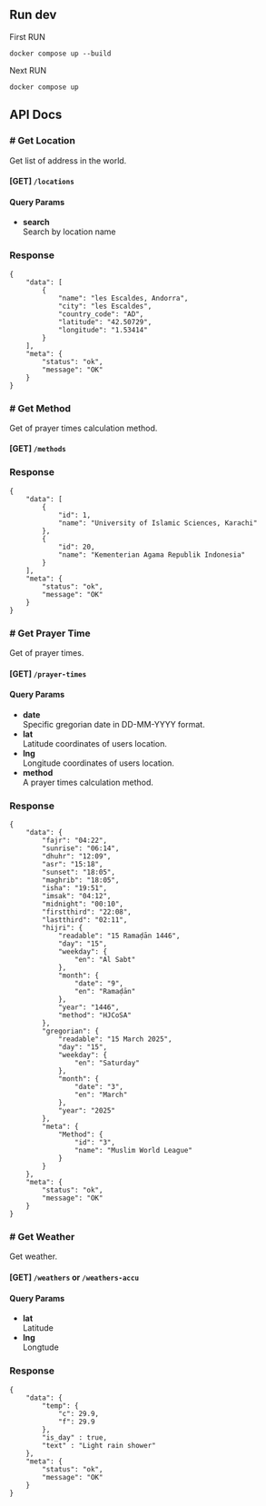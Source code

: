 
## Run dev
First RUN
```
docker compose up --build
```
Next RUN
```
docker compose up
```

## API Docs

### # Get Location
Get list of address in the world.
#### [GET] `/locations`

#### Query Params
 - **search** <br/> 
   Search by location name
### Response
```
{
    "data": [
        {
            "name": "les Escaldes, Andorra",
            "city": "les Escaldes",
            "country_code": "AD",
            "latitude": "42.50729",
            "longitude": "1.53414"
        }
    ],
	"meta": {
		"status": "ok",
		"message": "OK"
	}
}
```
### # Get Method
Get of prayer times calculation method.

#### [GET] `/methods`

### Response
```
{
    "data": [
        {
			"id": 1,
			"name": "University of Islamic Sciences, Karachi"
		},
        {
			"id": 20,
			"name": "Kementerian Agama Republik Indonesia"
		}
    ],
	"meta": {
		"status": "ok",
		"message": "OK"
	}
}
```

### # Get Prayer Time
Get of prayer times.

#### [GET] `/prayer-times`

#### Query Params
 - **date** <br/> 
   Specific gregorian date in DD-MM-YYYY format.
 - **lat** <br/> 
   Latitude coordinates of users location.
 - **lng** <br/> 
   Longitude coordinates of users location.
 - **method** <br/> 
   A prayer times calculation method.

### Response
```
{
	"data": {
		"fajr": "04:22",
		"sunrise": "06:14",
		"dhuhr": "12:09",
		"asr": "15:18",
		"sunset": "18:05",
		"maghrib": "18:05",
		"isha": "19:51",
		"imsak": "04:12",
		"midnight": "00:10",
		"firstthird": "22:08",
		"lastthird": "02:11",
		"hijri": {
			"readable": "15 Ramaḍān 1446",
			"day": "15",
			"weekday": {
				"en": "Al Sabt"
			},
			"month": {
				"date": "9",
				"en": "Ramaḍān"
			},
			"year": "1446",
			"method": "HJCoSA"
		},
		"gregorian": {
			"readable": "15 March 2025",
			"day": "15",
			"weekday": {
				"en": "Saturday"
			},
			"month": {
				"date": "3",
				"en": "March"
			},
			"year": "2025"
		},
		"meta": {
			"Method": {
				"id": "3",
				"name": "Muslim World League"
			}
		}
	},
	"meta": {
		"status": "ok",
		"message": "OK"
	}
}
```

### # Get Weather
Get weather.
#### [GET] `/weathers` or `/weathers-accu`

#### Query Params
 - **lat** <br/> 
   Latitude
 - **lng** <br/> 
   Longtude
### Response
```
{
    "data": {
		"temp": {
			"c": 29.9,
			"f": 29.9
		},
		"is_day" : true,
		"text" : "Light rain shower"
	},
	"meta": {
		"status": "ok",
		"message": "OK"
	}
}
```